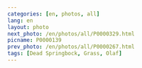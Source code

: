 ```yaml
---
categories: [en, photos, all]
lang: en
layout: photo
next_photo: /en/photos/all/P0000329.html
picname: P0000139
prev_photo: /en/photos/all/P0000267.html
tags: [Dead Springbock, Grass, Olaf]
---
```

